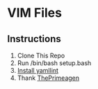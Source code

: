 # VIM Files

## Instructions

1. Clone This Repo
2. Run /bin/bash setup.bash
5. [Install yamllint](https://yamllint.readthedocs.io/en/stable/quickstart.html#installing-yamllint)
6. Thank [ThePrimeagen](https://github.com/ThePrimeagen/)
